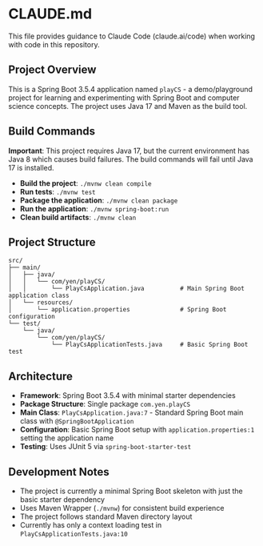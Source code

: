 # CLAUDE.md

This file provides guidance to Claude Code (claude.ai/code) when working with code in this repository.

## Project Overview

This is a Spring Boot 3.5.4 application named `playCS` - a demo/playground project for learning and experimenting with Spring Boot and computer science concepts. The project uses Java 17 and Maven as the build tool.

## Build Commands

**Important**: This project requires Java 17, but the current environment has Java 8 which causes build failures. The build commands will fail until Java 17 is installed.

- **Build the project**: `./mvnw clean compile`
- **Run tests**: `./mvnw test`
- **Package the application**: `./mvnw clean package`
- **Run the application**: `./mvnw spring-boot:run`
- **Clean build artifacts**: `./mvnw clean`

## Project Structure

```
src/
├── main/
│   ├── java/
│   │   └── com/yen/playCS/
│   │       └── PlayCsApplication.java          # Main Spring Boot application class
│   └── resources/
│       └── application.properties              # Spring Boot configuration
└── test/
    └── java/
        └── com/yen/playCS/
            └── PlayCsApplicationTests.java     # Basic Spring Boot test
```

## Architecture

- **Framework**: Spring Boot 3.5.4 with minimal starter dependencies
- **Package Structure**: Single package `com.yen.playCS` 
- **Main Class**: `PlayCsApplication.java:7` - Standard Spring Boot main class with `@SpringBootApplication`
- **Configuration**: Basic Spring Boot setup with `application.properties:1` setting the application name
- **Testing**: Uses JUnit 5 via `spring-boot-starter-test`

## Development Notes

- The project is currently a minimal Spring Boot skeleton with just the basic starter dependency
- Uses Maven Wrapper (`./mvnw`) for consistent build experience
- The project follows standard Maven directory layout
- Currently has only a context loading test in `PlayCsApplicationTests.java:10`